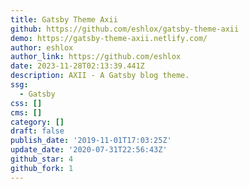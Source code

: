 ```yaml
---
title: Gatsby Theme Axii
github: https://github.com/eshlox/gatsby-theme-axii
demo: https://gatsby-theme-axii.netlify.com/
author: eshlox
author_link: https://github.com/eshlox
date: 2023-11-28T02:13:39.441Z
description: AXII - A Gatsby blog theme.
ssg:
  - Gatsby
css: []
cms: []
category: []
draft: false
publish_date: '2019-11-01T17:03:25Z'
update_date: '2020-07-31T22:56:43Z'
github_star: 4
github_fork: 1
---
```

